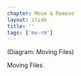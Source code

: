 ```yaml
---
chapter: Move & Remove
layout: slide
title: ''
tags: ['mv-rm']
---
```


(Diagram: Moving Files)

Moving Files

